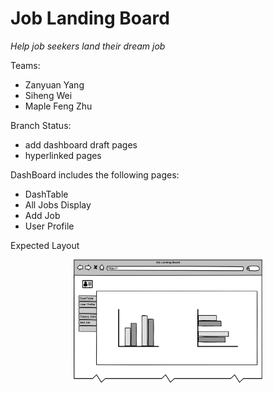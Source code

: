 # Job Landing Board

*Help job seekers land their dream job*

Teams: 
- Zanyuan Yang
- Siheng Wei
- Maple Feng Zhu

Branch Status:
- add dashboard draft pages
- hyperlinked pages

DashBoard includes the following pages:
- DashTable
- All Jobs Display
- Add Job
- User Profile

Expected Layout
<div align="center">
    <img src="./public/images/dashboard.png" alt="dashboard-page" width="60%">
</div>

